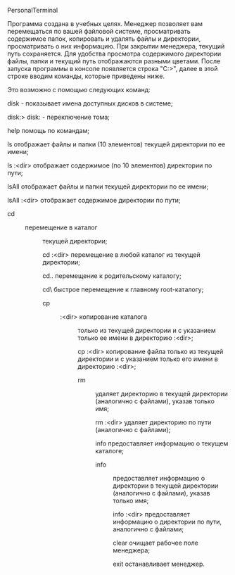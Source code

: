 PersonalTerminal

Программа создана в учебных целях. Менеджер позволяет вам перемещаться по вашей файловой системе, просматривать содержимое папок, копировать и удалять файлы и директории, просматривать о них информацию. При закрытии менеджера, текущий путь сохраняется. Для удобства просмотра содержимого директории файлы, папки и текущий путь отображаются разными цветами. После запуска программы в консоле появляется строка "C:\>", далее в этой строке вводим команды, которые приведены ниже. 

Это возможно с помощью следующих команд:

disk - показывает имена доступных дисков в системе;

disk:\> disk: - переключение тома;

help                       помощь по командам;

ls                         отображает файлы и папки (10 элементов) текущей директории по ее имени;

ls <disk>:\<dir>           отображает содержимое (по 10 элементов) директории по пути;

lsAll                      отображает файлы и папки текущей директории по ее имени;

lsAll <disk>:\<dir>        отображает содержимое директории по пути;

cd <dir>                   перемещение в каталог <dir> текущей директории;

cd <disk>:\<dir>           перемещение в любой каталог из текущей директории;

cd..                       перемещение к родительскому каталогу;

cd\\                       быстрое перемещение к главному root-каталогу;

cp <dir> <disk>:\<dir>     копирование каталога <dir> только из текущей директории и с указанием только ее имени в директорию <disk>:\<dir>;

cp <file> <disk>:\<dir>    копирование файла <file> только из текущей директории и с указанием только его имени в директорию <disk>:\<dir>;

rm <dir>                   удаляет директорию в текущей директории (аналогично с файлами), указав только имя;

rm <disk>:\<dir>           удаляет директорию по пути (аналогично с файлами);

info                       предоставляет информацию о текущем каталоге;

info <dir>                 предоставляет информацию о директории в текущей директории (аналогично с файлами), указав только имя;

info <disk>:\<dir>         предоставляет информацию о директории по пути, аналогично с файлами;

clear                      очищает рабочее поле менеджера;

exit                       останавливает менеджер.
